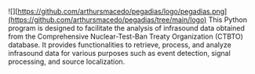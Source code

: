 ![][https://github.com/arthursmacedo/pegadias/logo/pegadias.png](https://github.com/arthursmacedo/pegadias/tree/main/logo)
This Python program is designed to facilitate the analysis of infrasound data obtained from the Comprehensive Nuclear-Test-Ban Treaty Organization (CTBTO) database. It provides functionalities to retrieve, process, and analyze infrasound data for various purposes such as event detection, signal processing, and source localization.
